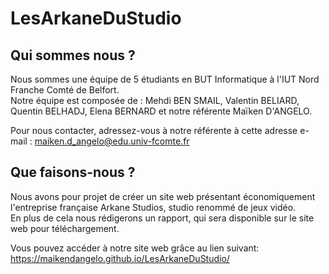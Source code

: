 # LesArkaneDuStudio

## Qui sommes nous ?

Nous sommes une équipe de 5 étudiants en BUT Informatique à l'IUT Nord Franche Comté de Belfort.  
Notre équipe est composée de : Mehdi BEN SMAIL, Valentin BELIARD, Quentin BELHADJ, Elena BERNARD et notre référente Maïken D'ANGELO.  

Pour nous contacter, adressez-vous à notre référente à cette adresse e-mail : maiken.d_angelo@edu.univ-fcomte.fr  

## Que faisons-nous ?

Nous avons pour projet de créer un site web présentant économiquement l'entreprise française Arkane Studios, studio renommé de jeux vidéo.  
En plus de cela nous rédigerons un rapport, qui sera disponible sur le site web pour téléchargement.  

Vous pouvez accéder à notre site web grâce au lien suivant: https://maikendangelo.github.io/LesArkaneDuStudio/
